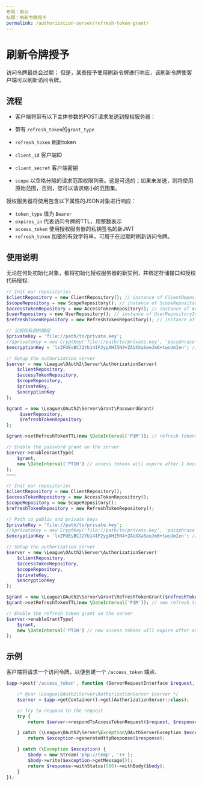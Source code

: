 ```yaml
---
布局：默认
标题：刷新令牌授予
permalink: /authorization-server/refresh-token-grant/
---
```


# 刷新令牌授予

访问令牌最终会过期； 但是，某些授予使用刷新令牌进行响应，该刷新令牌使客户端可以刷新访问令牌。

## 流程

* 客户端将带有以下主体参数的POST请求发送到授权服务器：

* 带有 `refresh_token`的`grant_type` 
* `refresh_token` 刷新token
* `client_id` 客户端ID
* `client_secret` 客户端密钥
* `scope` 以空格分隔的请求范围权限列表。这是可选的；如果未发送，则将使用原始范围，否则，您可以请求缩小的范围集。

授权服务器将使用包含以下属性的JSON对象进行响应：

* `token_type` 值为 `Bearer`
* `expires_in` 代表访问令牌的TTL，用整数表示
* `access_token` 使用授权服务器的私钥签名的新JWT
* `refresh_token` 加密的有效字符串，可用于在过期时刷新访问令牌。

## 使用说明

无论在何处初始化对象，都将初始化授权服务器的新实例，并绑定存储接口和授权代码授权:

~~~ php
// Init our repositories
$clientRepository = new ClientRepository(); // instance of ClientRepositoryInterface
$scopeRepository = new ScopeRepository(); // instance of ScopeRepositoryInterface
$accessTokenRepository = new AccessTokenRepository(); // instance of AccessTokenRepositoryInterface
$userRepository = new UserRepository(); // instance of UserRepositoryInterface
$refreshTokenRepository = new RefreshTokenRepository(); // instance of RefreshTokenRepositoryInterface

// 公钥和私钥的路径
$privateKey = 'file://path/to/private.key';
//$privateKey = new CryptKey('file://path/to/private.key', 'passphrase'); // if private key has a pass phrase
$encryptionKey = 'lxZFUEsBCJ2Yb14IF2ygAHI5N4+ZAUXXaSeeJm6+twsUmIen'; // generate using base64_encode(random_bytes(32))

// Setup the authorization server
$server = new \League\OAuth2\Server\AuthorizationServer(
    $clientRepository,
    $accessTokenRepository,
    $scopeRepository,
    $privateKey,
    $encryptionKey
);

$grant = new \League\OAuth2\Server\Grant\PasswordGrant(
     $userRepository,
     $refreshTokenRepository
);

$grant->setRefreshTokenTTL(new \DateInterval('P1M')); // refresh tokens will expire after 1 month

// Enable the password grant on the server
$server->enableGrantType(
    $grant,
    new \DateInterval('PT1H') // access tokens will expire after 1 hour
);
​~~~:
~~~

~~~ php
// Init our repositories
$clientRepository = new ClientRepository();
$accessTokenRepository = new AccessTokenRepository();
$scopeRepository = new ScopeRepository();
$refreshTokenRepository = new RefreshTokenRepository();

// Path to public and private keys
$privateKey = 'file://path/to/private.key';
//$privateKey = new CryptKey('file://path/to/private.key', 'passphrase'); // if private key has a pass phrase
$encryptionKey = 'lxZFUEsBCJ2Yb14IF2ygAHI5N4+ZAUXXaSeeJm6+twsUmIen'; // generate using base64_encode(random_bytes(32))

// Setup the authorization server
$server = new \League\OAuth2\Server\AuthorizationServer(
    $clientRepository,
    $accessTokenRepository,
    $scopeRepository,
    $privateKey,
    $encryptionKey
);

$grant = new \League\OAuth2\Server\Grant\RefreshTokenGrant($refreshTokenRepository);
$grant->setRefreshTokenTTL(new \DateInterval('P1M')); // new refresh tokens will expire after 1 month

// Enable the refresh token grant on the server
$server->enableGrantType(
    $grant,
    new \DateInterval('PT1H') // new access tokens will expire after an hour
);
~~~

## 示例

客户端将请求一个访问令牌，以便创建一个 `/access_token` 端点.

~~~ php
$app->post('/access_token', function (ServerRequestInterface $request, ResponseInterface $response) use ($app) {

    /* @var \League\OAuth2\Server\AuthorizationServer $server */
    $server = $app->getContainer()->get(AuthorizationServer::class);

    // Try to respond to the request
    try {
        return $server->respondToAccessTokenRequest($request, $response);

    } catch (\League\OAuth2\Server\Exception\OAuthServerException $exception) {
        return $exception->generateHttpResponse($response);

    } catch (\Exception $exception) {
        $body = new Stream('php://temp', 'r+');
        $body->write($exception->getMessage());
        return $response->withStatus(500)->withBody($body);
    }
});
~~~
